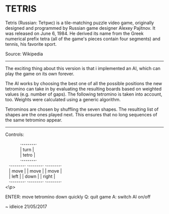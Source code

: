 # TETRIS

Tetris (Russian: Те́трис) is a tile-matching puzzle video game, originally designed and programmed by Russian game designer Alexey Pajitnov. It was released on June 6, 1984. He derived its name from the Greek numerical prefix tetra (all of the game's pieces contain four segments) and tennis, his favorite sport. 

Source: Wikipedia

***

The exciting thing about this version is that i implemented an AI, which can play the game on its own forever.

The AI works by choosing the best one of all the possible positions the new tetromino can take in by evaluating the resulting boards based on weighted values (e.g. number of gaps). The following tetromino is taken into account, too. Weights were calculated using a generic algorithm.

Tetrominos are chosen by shuffling the seven shapes. The resulting list of shapes are the ones played next. This ensures that no long sequences of the same tetromino appear.

***

Controls:
<p>
&nbsp;&nbsp;&nbsp;&nbsp;&nbsp;&nbsp;&nbsp;&nbsp;&nbsp;&nbsp;&nbsp;&nbsp;·-------·<br />
&nbsp;&nbsp;&nbsp;&nbsp;&nbsp;&nbsp;&nbsp;&nbsp;&nbsp;&nbsp;&nbsp;&nbsp;| turn  |<br />
&nbsp;&nbsp;&nbsp;&nbsp;&nbsp;&nbsp;&nbsp;&nbsp;&nbsp;&nbsp;&nbsp;&nbsp;| tetro |<br />
&nbsp;&nbsp;&nbsp;&nbsp;&nbsp;&nbsp;&nbsp;&nbsp;&nbsp;&nbsp;&nbsp;&nbsp;·-------·<br />
&nbsp;&nbsp;  ·-------· ·-------· ·-------·<br />
&nbsp;&nbsp;  | move  | | move  | | move  |<br />
&nbsp;&nbsp;  | left  | | down  | | right |<br />
&nbsp;&nbsp;  ·-------· ·-------· ·-------·<br />
<\p>

ENTER:     move tetromino down quickly
Q:         quit game
A:         switch AI on/off

~ idleice 21/05/2017
